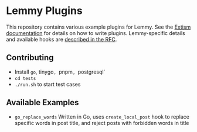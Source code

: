 # Lemmy Plugins

This repository contains various example plugins for Lemmy. See the [Extism documentation](https://extism.org/docs/quickstart/plugin-quickstart) for details on how to write plugins. Lemmy-specific details and available hooks are [described in the RFC](https://github.com/LemmyNet/rfcs/pull/8/files).

## Contributing

- Install `go`, tinygo`, `pnpm`, `postgresql`
- `cd tests`
- `./run.sh` to start test cases

## Available Examples

- `go_replace_words` Written in Go, uses `create_local_post` hook to replace specific words in post title, and reject posts with forbidden words in title
